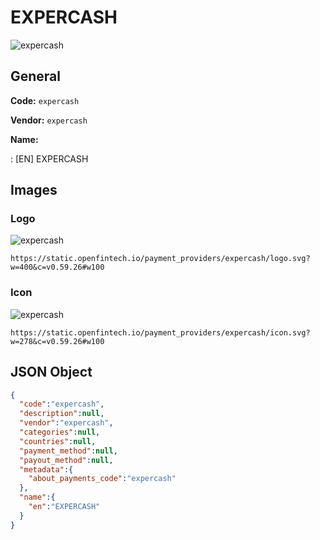 
# EXPERCASH 
![expercash](https://static.openfintech.io/payment_providers/expercash/logo.svg?w=400&c=v0.59.26#w100)  

## General 
 
**Code:** `expercash` 
 
**Vendor:** `expercash` 
 
**Name:** 
 
:	[EN] EXPERCASH 
 

## Images 

### Logo 
 
![expercash](https://static.openfintech.io/payment_providers/expercash/logo.svg?w=400&c=v0.59.26#w100)  

```
https://static.openfintech.io/payment_providers/expercash/logo.svg?w=400&c=v0.59.26#w100
```  

### Icon 
 
![expercash](https://static.openfintech.io/payment_providers/expercash/icon.svg?w=278&c=v0.59.26#w100)  

```
https://static.openfintech.io/payment_providers/expercash/icon.svg?w=278&c=v0.59.26#w100
```  

## JSON Object 

```json
{
  "code":"expercash",
  "description":null,
  "vendor":"expercash",
  "categories":null,
  "countries":null,
  "payment_method":null,
  "payout_method":null,
  "metadata":{
    "about_payments_code":"expercash"
  },
  "name":{
    "en":"EXPERCASH"
  }
}
```  
